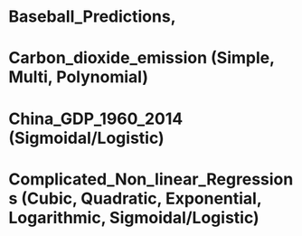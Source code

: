# Baseball_Predictions, 

# Carbon_dioxide_emission (Simple, Multi, Polynomial) 

# China_GDP_1960_2014 (Sigmoidal/Logistic)

# Complicated_Non_linear_Regressions (Cubic, Quadratic, Exponential, Logarithmic, Sigmoidal/Logistic)

